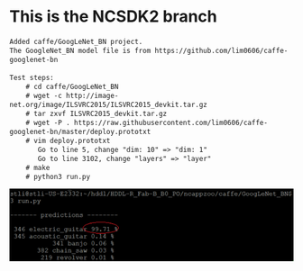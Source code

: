 # This is the NCSDK2 branch
    Added caffe/GoogLeNet_BN project. 
    The GoogleNet_BN model file is from https://github.com/lim0606/caffe-googlenet-bn
    
    Test steps:
        # cd caffe/GoogLeNet_BN
        # wget -c http://image-net.org/image/ILSVRC2015/ILSVRC2015_devkit.tar.gz
        # tar zxvf ILSVRC2015_devkit.tar.gz
        # wget -P . https://raw.githubusercontent.com/lim0606/caffe-googlenet-bn/master/deploy.prototxt
        # vim deploy.prototxt
           Go to line 5, change "dim: 10" => "dim: 1"
           Go to line 3102, change "layers" => "layer"
        # make
        # python3 run.py
        
   ![Alt text](guitar_result.png?raw=true "guitar_result")


